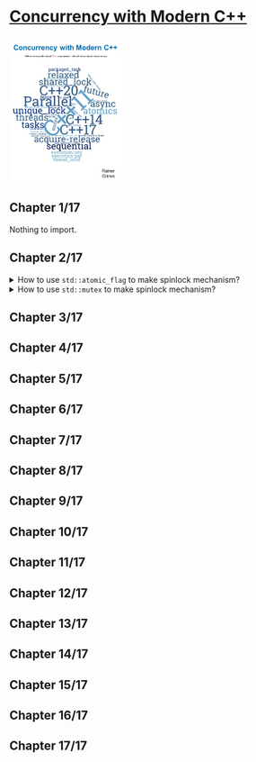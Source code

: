 # [Concurrency with Modern C++](#)
<img alt="Concurrency with Modern C++20" src="../covers/concurrency-with-modern-cpp.jpg" width="200"/>

## Chapter 1/17

Nothing to import.

## Chapter 2/17

<details>
<summary>How to use <code>std::atomic_flag</code> to make spinlock mechanism?</summary>

> ```cpp
> #include <atomic>
> #include <thread>
> #include <chrono>
> 
> class task_unit
> {
> public:
>     void do_something()
>     {
>         lock();
>         std::this_thread::sleep_for(std::chrono::seconds{1});
>         unlock();
>     }
> 
> private:
>     void lock() { while (flag.test_and_set()); }
>     void unlock() { flag.clear(); }
> 
> private:
>     std::atomic_flag flag;
> };
> 
> int main()
> {
>     task_unit task;
> 
>     std::thread taskA{&task_unit::do_something, &task};
>     std::thread taskB{&task_unit::do_something, &task};
> 
>     taskA.join();
>     taskB.join();
> }
> ``````

> Origin:
> - 2.3.2.1

> References:
> - [std::atomic\_flag](https://en.cppreference.com/w/cpp/atomic/atomic_flag)
---
</details>

<details>
<summary>How to use <code>std::mutex</code> to make spinlock mechanism?</summary>

> Using `std::atomic_flag` is more straightforward and fast.
>
> ```cpp
> #include <iostream>
> #include <thread>
> #include <chrono>
> #include <mutex>
> 
> class task_unit
> {
> public:
>     void do_something()
>     {
>         _lock.lock();
>         std::this_thread::sleep_for(std::chrono::seconds{1});
>         _lock.unlock();
>     }
> 
> private:
>     std::mutex _lock;
> };
> 
> int main()
> {
>     task_unit task;
> 
>     std::thread taskA{&task_unit::do_something, &task};
>     std::thread taskB{&task_unit::do_something, &task};
> 
>     taskA.join();
>     taskB.join();
> }
> ```

> Origin:
> - 2.3.2.1.1

> References:
> - [std::mutex](https://en.cppreference.com/w/cpp/thread/mutex)
---
</details>

## Chapter 3/17
## Chapter 4/17
## Chapter 5/17
## Chapter 6/17
## Chapter 7/17
## Chapter 8/17
## Chapter 9/17
## Chapter 10/17
## Chapter 11/17
## Chapter 12/17
## Chapter 13/17
## Chapter 14/17
## Chapter 15/17
## Chapter 16/17
## Chapter 17/17
